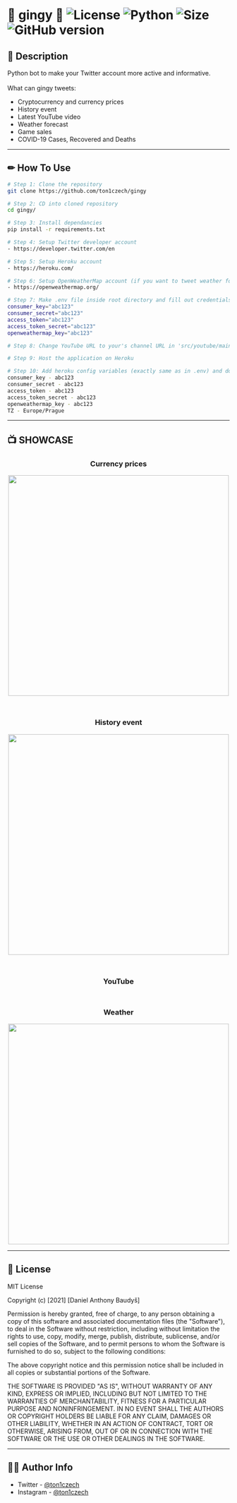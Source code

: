 # 🎂 gingy 🎂 ![License](https://img.shields.io/github/license/ton1czech/gingy.svg) ![Python](https://badgen.net/badge/Python/3.9.5/blue?) ![Size](https://img.shields.io/github/languages/code-size/ton1czech/gingy.svg) ![GitHub version](https://badge.fury.io/gh/ton1czech%2Fgingy.svg)

## 💭 **Description**

Python bot to make your Twitter account more active and informative. </br>
</br>
What can gingy tweets:

- Cryptocurrency and currency prices
- History event
- Latest YouTube video
- Weather forecast
- Game sales
- COVID-19 Cases, Recovered and Deaths

---

## ✏ **How To Use**

```bash
# Step 1: Clone the repository
git clone https://github.com/ton1czech/gingy

# Step 2: CD into cloned repository
cd gingy/

# Step 3: Install dependancies
pip install -r requirements.txt

# Step 4: Setup Twitter developer account
- https://developer.twitter.com/en

# Step 5: Setup Heroku account
- https://heroku.com/

# Step 6: Setup OpenWeatherMap account (if you want to tweet weather forecast)
- https://openweathermap.org/

# Step 7: Make .env file inside root directory and fill out credentials (like in .env.example)
consumer_key="abc123"
consumer_secret="abc123"
access_token="abc123"
access_token_secret="abc123"
openweathermap_key="abc123"

# Step 8: Change YouTube URL to your's channel URL in 'src/youtube/main.py'

# Step 9: Host the application on Heroku

# Step 10: Add heroku config variables (exactly same as in .env) and dont forget to specify your timezone (TZ=Continent/City)
consumer_key - abc123
consumer_secret - abc123
access_token - abc123
access_token_secret - abc123
openweathermap_key - abc123
TZ - Europe/Prague
```

---

## 📺 **SHOWCASE**

<div align="center" style="margin: 0 0 50px">
    <h3><strong>Currency prices</strong></h3>
    <img src="https://i.imgur.com/Lj6K5xZ.jpg" height="500">
</div>

<div align="center" style="margin: 0 0 50px">
    <h3><strong>History event</strong></h3>
    <img src="https://i.imgur.com/qLi074P.jpg" height="500">
</div>

<div align="center" style="margin: 0 0 50px">
    <h3><strong>YouTube</strong></h3>
</div>

<div align="center">
    <h3><strong>Weather</strong></h3>
    <img src="https://i.imgur.com/GiHPGIo.jpg" height="500">
</div>

---

## 📎 **License**

MIT License

Copyright (c) [2021] [Daniel Anthony Baudyš]

Permission is hereby granted, free of charge, to any person obtaining a copy of this software and associated documentation files (the "Software"), to deal in the Software without restriction, including without limitation the rights to use, copy, modify, merge, publish, distribute, sublicense, and/or sell copies of the Software, and to permit persons to whom the Software is furnished to do so, subject to the following conditions:

The above copyright notice and this permission notice shall be included in all copies or substantial portions of the Software.

THE SOFTWARE IS PROVIDED "AS IS", WITHOUT WARRANTY OF ANY KIND, EXPRESS OR IMPLIED, INCLUDING BUT NOT LIMITED TO THE WARRANTIES OF MERCHANTABILITY, FITNESS FOR A PARTICULAR PURPOSE AND NONINFRINGEMENT. IN NO EVENT SHALL THE AUTHORS OR COPYRIGHT HOLDERS BE LIABLE FOR ANY CLAIM, DAMAGES OR OTHER LIABILITY, WHETHER IN AN ACTION OF CONTRACT, TORT OR OTHERWISE, ARISING FROM, OUT OF OR IN CONNECTION WITH THE SOFTWARE OR THE USE OR OTHER DEALINGS IN THE SOFTWARE.

---

## 👨‍💻 **Author Info**

- Twitter - [@ton1czech](https://twitter.com/ton1czech)
- Instagram - [@ton1czech](https://instagram.com/ton1czech)
